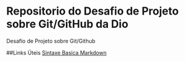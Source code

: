 # Repositorio do Desafio de Projeto sobre Git/GitHub da Dio
Desafio de Projeto sobre Git/Github

##Links Úteis
[Sintaxe Basica Markdown](https://www.markdownguide.org/)
